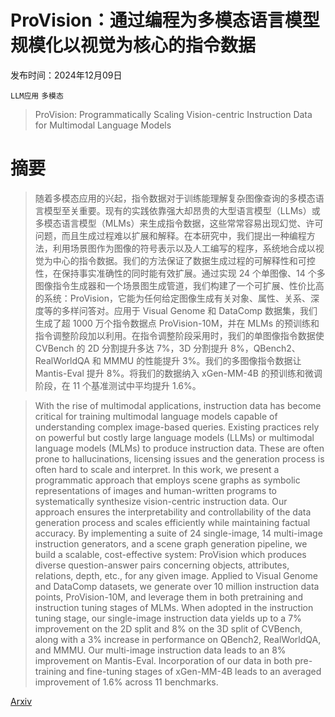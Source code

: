 # ProVision：通过编程为多模态语言模型规模化以视觉为核心的指令数据

发布时间：2024年12月09日

`LLM应用` `多模态`

> ProVision: Programmatically Scaling Vision-centric Instruction Data for Multimodal Language Models

# 摘要

> 随着多模态应用的兴起，指令数据对于训练能理解复杂图像查询的多模态语言模型至关重要。现有的实践依靠强大却昂贵的大型语言模型（LLMs）或多模态语言模型（MLMs）来生成指令数据，这些常常容易出现幻觉、许可问题，而且生成过程难以扩展和解释。在本研究中，我们提出一种编程方法，利用场景图作为图像的符号表示以及人工编写的程序，系统地合成以视觉为中心的指令数据。我们的方法保证了数据生成过程的可解释性和可控性，在保持事实准确性的同时能有效扩展。通过实现 24 个单图像、14 个多图像指令生成器和一个场景图生成管道，我们构建了一个可扩展、性价比高的系统：ProVision，它能为任何给定图像生成有关对象、属性、关系、深度等的多样问答对。应用于 Visual Genome 和 DataComp 数据集，我们生成了超 1000 万个指令数据点 ProVision-10M，并在 MLMs 的预训练和指令调整阶段加以利用。在指令调整阶段采用时，我们的单图像指令数据使 CVBench 的 2D 分割提升多达 7%，3D 分割提升 8%，QBench2、RealWorldQA 和 MMMU 的性能提升 3%。我们的多图像指令数据让 Mantis-Eval 提升 8%。将我们的数据纳入 xGen-MM-4B 的预训练和微调阶段，在 11 个基准测试中平均提升 1.6%。

> With the rise of multimodal applications, instruction data has become critical for training multimodal language models capable of understanding complex image-based queries. Existing practices rely on powerful but costly large language models (LLMs) or multimodal language models (MLMs) to produce instruction data. These are often prone to hallucinations, licensing issues and the generation process is often hard to scale and interpret. In this work, we present a programmatic approach that employs scene graphs as symbolic representations of images and human-written programs to systematically synthesize vision-centric instruction data. Our approach ensures the interpretability and controllability of the data generation process and scales efficiently while maintaining factual accuracy. By implementing a suite of 24 single-image, 14 multi-image instruction generators, and a scene graph generation pipeline, we build a scalable, cost-effective system: ProVision which produces diverse question-answer pairs concerning objects, attributes, relations, depth, etc., for any given image. Applied to Visual Genome and DataComp datasets, we generate over 10 million instruction data points, ProVision-10M, and leverage them in both pretraining and instruction tuning stages of MLMs. When adopted in the instruction tuning stage, our single-image instruction data yields up to a 7% improvement on the 2D split and 8% on the 3D split of CVBench, along with a 3% increase in performance on QBench2, RealWorldQA, and MMMU. Our multi-image instruction data leads to an 8% improvement on Mantis-Eval. Incorporation of our data in both pre-training and fine-tuning stages of xGen-MM-4B leads to an averaged improvement of 1.6% across 11 benchmarks.

[Arxiv](https://arxiv.org/abs/2412.07012)